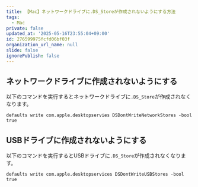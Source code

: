 ```yaml
---
title: 【Mac】ネットワークドライブに.DS_Storeが作成されないようにする方法
tags:
  - Mac
private: false
updated_at: '2025-05-16T23:55:04+09:00'
id: 276599975fcfd06bf03f
organization_url_name: null
slide: false
ignorePublish: false
---
```

## ネットワークドライブに作成されないようにする

以下のコマンドを実行するとネットワークドライブに`.DS_Store`が作成されなくなります。

```terminal
defaults write com.apple.desktopservies DSDontWriteNetworkStores -bool true
```

## USBドライブに作成されないようにする

以下のコマンドを実行するとUSBドライブに`.DS_Store`が作成されなくなります。

```terminal
defaults write com.apple.desktopservices DSDontWriteUSBStores -bool true
```
